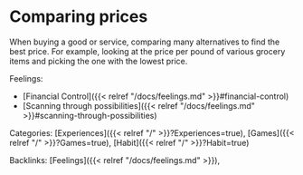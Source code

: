 # Comparing prices

When buying a good or service, comparing many alternatives to find the best price. For example, looking at the price per pound of various grocery items and picking the one with the lowest price.

Feelings: 

  - [Financial Control]({{< relref "/docs/feelings.md" >}}#financial-control)
  - [Scanning through possibilities]({{< relref "/docs/feelings.md" >}}#scanning-through-possibilities)

Categories: [Experiences]({{< relref "/" >}}?Experiences=true),
[Games]({{< relref "/" >}}?Games=true),
[Habit]({{< relref "/" >}}?Habit=true)

Backlinks: [Feelings]({{< relref "/docs/feelings.md" >}}), 

